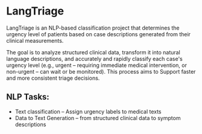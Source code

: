 # LangTriage

LangTriage is an NLP-based classification project that determines the urgency level of patients based on case descriptions generated from their clinical measurements. 

The goal is to analyze structured clinical data, transform it into natural language descriptions, and accurately and rapidly classify each case's urgency level (e.g., urgent – requiring immediate medical intervention, or non-urgent – can wait or be monitored). 
This process aims to Support faster and more consistent triage decisions. 



## NLP Tasks: 
* Text classification – Assign urgency labels to medical texts
* Data to Text Generation – from structured clinical data to symptom descriptions

